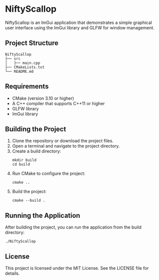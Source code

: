 # NiftyScallop

NiftyScallop is an ImGui application that demonstrates a simple graphical user interface using the ImGui library and GLFW for window management.

## Project Structure

```
NiftyScallop
├── src
│   ├── main.cpp
├── CMakeLists.txt
└── README.md
```

## Requirements

- CMake (version 3.10 or higher)
- A C++ compiler that supports C++11 or higher
- GLFW library
- ImGui library

## Building the Project

1. Clone the repository or download the project files.
2. Open a terminal and navigate to the project directory.
3. Create a build directory:
   ```
   mkdir build
   cd build
   ```
4. Run CMake to configure the project:
   ```
   cmake ..
   ```
5. Build the project:
   ```
   cmake --build .
   ```

## Running the Application

After building the project, you can run the application from the build directory:
```
./NiftyScallop
```

## License

This project is licensed under the MIT License. See the LICENSE file for details.